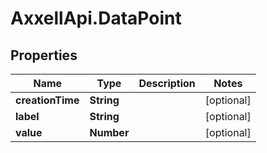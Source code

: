 # AxxellApi.DataPoint

## Properties
Name | Type | Description | Notes
------------ | ------------- | ------------- | -------------
**creationTime** | **String** |  | [optional] 
**label** | **String** |  | [optional] 
**value** | **Number** |  | [optional] 


